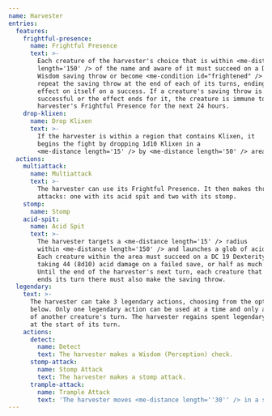 ```yaml
---
name: Harvester
entries:
  features:
    frightful-presence:
      name: Frightful Presence
      text: >-
        Each creature of the harvester's choice that is within <me-distance
        length='150' /> of the name and aware of it must succeed on a DC 19
        Wisdom saving throw or become <me-condition id="frightened" /> for 1 minute. A creature can
        repeat the saving throw at the end of each of its turns, ending the
        effect on itself on a success. If a creature's saving throw is
        successful or the effect ends for it, the creature is immune to the
        harvester's Frightful Presence for the next 24 hours.
    drop-klixen:
      name: Drop Klixen
      text: >-
        If the harvester is within a region that contains Klixen, it 
        begins the fight by dropping 1d10 Klixen in a
        <me-distance length='15' /> by <me-distance length='50' /> area.
  actions:
    multiattack:
      name: Multiattack
      text: >-
        The harvester can use its Frightful Presence. It then makes three
        attacks: one with its acid spit and two with its stomp.
    stomp:
      name: Stomp
    acid-spit:
      name: Acid Spit
      text: >- 
        The harvester targets a <me-distance length='15' /> radius 
        within <me-distance length='150' /> and launches a glob of acid that coats the area. 
        Each creature within the area must succeed on a DC 19 Dexterity saving throw, 
        taking 44 (8d10) acid damage on a failed save, or half as much on a successful one. 
        Until the end of the harvester's next turn, each creature that enters the area or 
        ends its turn there must also make the saving throw.
  legendary:
    text: >-
      The harvester can take 3 legendary actions, choosing from the options
      below. Only one legendary action can be used at a time and only at the end
      of another creature's turn. The harvester regains spent legendary actions
      at the start of its turn.
    actions:
      detect:
        name: Detect
        text: The harvester makes a Wisdom (Perception) check.
      stomp-attack:
        name: Stomp Attack
        text: The harvester makes a stomp attack.
      trample-attack:
        name: Trample Attack
        text: 'The harvester moves <me-distance length=''30'' /> in a straight line moving over Large or smaller creature in its path. Each creature caught in its path must succeed on a DC 19 Dexterity saving throw or take [dmg: 2d6 + 8] piercing damage and be knocked {prone}. The harvester cannot move through a Huge or larger creature.'
---
```

